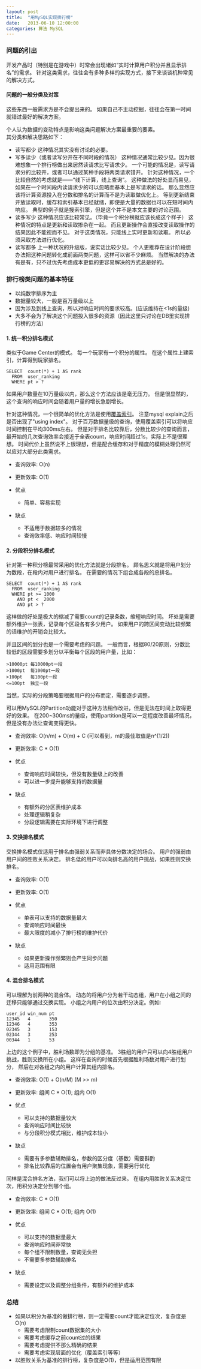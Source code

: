 ```yaml
---
layout: post
title:  "用MySQL实现排行榜"
date:   2013-06-10 12:00:00
categories: 算法 MySQL
---
```


### 问题的引出

开发产品时（特别是在游戏中）时常会出现诸如“实时计算用户积分并且显示排名”的需求。
针对这类需求，往往会有多种多样的实现方式，接下来谈谈机种常见的解决方式。

#### 问题的一般分类及对策

这些东西一般需求方是不会提出来的。
如果自己不主动挖掘，往往会在第一时间就错过最好的解决方案。

个人认为数据的变动特点是影响这类问题解决方案最重要的要素。<br>
其分类和解决思路如下：

* 读写都少
	这种情况其实没有讨论的必要。
* 写多读少（或者读写分开在不同时段的情况）
	这种情况通常比较少见。因为很难想象一个排行榜做出来居然读请求比写请求少。
	一个可能的情况是，读写请求分的比较开，或者可以通过某种手段将两类请求错开。
	针对这种情况，一个比较自然的考虑就是——“线下计算，线上查询”。
	这种做法的好处显而易见，如果在一个时间段内读请求少的可以忽略而基本上是写请求的话。
	那么显然应该将计算资源投入在分数和排名的计算而不是为读取做优化上。
	等到更新结束开放读取时，缓存和索引基本已经就绪，即使是大量的数据也可以在短时间内响应。
	典型的例子就是搜索引擎，但是这个并不是本文主要的讨论范围。
* 读多写少
	这种情况应该比较常见。（毕竟一个积分榜就应该长成这个样子）
	这种情况的特点是更新和读取掺杂在一起。
	而且更新操作会直接改变读取操作的结果因此不能视而不见。
	对于这类情况，只能线上实时更新和读取。
	所以必须采取方法进行优化。
* 读写都多
	上一种状况的升级版，说实话比较少见。
	个人更推荐在设计阶段想办法把这种问题转化成前面两类问题，这样可以省不少麻烦。
	当然解决的办法有是有，只不过优先考虑成本更低的更容易解决的方式总是好的。

### 排行榜类问题的基本特征

* 以纯数字排序为主
* 数据量较大，一般是百万量级以上
* 因为涉及到线上查询，所以对响应时间的要求较高。(应该维持在<1s的量级)
* 大多不会为了解决这个问题投入很多的资源（因此这里只讨论在DB里实现排行榜的方法）

#### 1. 统一积分排名模式

类似于Game Center的模式。
每一个玩家有一个积分的属性。
在这个属性上建索引，计算得到玩家排名。

	SELECT	count(*) + 1 AS rank
	  FROM	user_ranking
	  WHERE	pt > ?

如果用户数量在10万量级以内，那么这个方法应该是毫无压力。
但是很显然的，这个查询的响应时间会随着用户量的增长急剧增长。

针对这种情况，一个很简单的优化方法是使用[覆盖索引](#http://dev.mysql.com/doc/innodb/1.1/en/glossary.html)。
注意mysql explain之后是否出现了"using index"。
对于百万数据量级的查询，使用覆盖索引可以将响应时间控制在平均300ms左右。
但是对于排名比较靠后，分数比较少的查询而言，最开始的几次查询效率会接近于全表count，响应时间超过1s，实际上不是很理想。
时间代价上虽然说不上很理想，但是配合缓存和对于精度的模糊处理仍然可以应对大部分此类需求。

* 查询效率: O(n)
* 更新效率: O(1)

* 优点
	* 简单、容易实现
* 缺点
	* 不适用于数据较多的情况
	* 查询效率低、响应时间较慢

#### 2. 分段积分排名模式

针对第一种积分榜最常采用的优化方法就是分段排名。
顾名思义就是将用户划分为数段，在段内对用户进行排名。
在需要的情况下组合成各段的总排名。

	SELECT	count(*) + 1 AS rank
	  FROM	user_ranking
	  WHERE pt >= 1000
		AND	pt <  2000
		AND pt > ?

这样做的好处是极大的缩减了需要count的记录条数，缩短响应时间。
坏处是需要额外维护一张表，记录每个区段各有多少用户。
如果用户的跨区间变动比较频繁的话维护的开销会比较大。

并且区间的划分也是一个需要考虑的问题。
一般而言，根据80/20原则，分数比较低的区段需要多划分以平衡每个区段的用户量，比如：

	>10000pt 每10000pt一段
	>1000pt  每1000pt一段
	>100pt   每100pt一段
	<=100pt  独立一段

当然，实际的分段策略要根据用户的分布而定，需要逐步调整。

可以用MySQL的Partition功能对于这种方法稍作改进，但是无法在时间上取得更好的效果。
在200~300ms的量级，使用partition是可以一定程度改善最坏情况，但是没有办法让查询变得更快。

* 查询效率: O(n/m) + O(m) + C (可以看到，m的最佳取值是n^(1/2))
* 更新效率: C * O(1)

* 优点
	* 查询响应时间较快，但没有数量级上的改善
	* 可以进一步提升能够支持的数据量
* 缺点
	* 有额外的分区表维护成本
	* 处理逻辑稍复杂
	* 分段逻辑需要在实际环境下进行调整

#### 3. 交换排名模式

交换排名模式仅适用于排名由强弱关系而非具体分数决定的场合。
用户的强弱由用户间的胜败关系决定。
排名低的用户可以向排名高的用户挑战，如果胜则交换排名。

* 查询效率: O(1)
* 更新效率: O(1)

* 优点
	* 单表可以支持的数据量最大
	* 查询响应时间最快
	* 最大限度的减小了排行榜的维护代价
* 缺点
	* 如果更新操作频繁则会产生同步问题
	* 适用范围有限

#### 4. 混合排名模式

可以理解为前两种的混合体。
动态的将用户分为若干动态组，用户在小组之间的迁移只能够通过交换实现。
小组之内用户的位次由积分决定。例如:

	user_id win_num pt
	12345	4 		350
	12346	4 		353
	02345	3 		153
	02344	3 		253
	00344	1 		53

上边的这个例子中，胜利场数即为分组的基准。
3胜组的用户只可以向4胜组用户挑战，胜则交换所在小组。
这样在查询的时候首先根据胜利场数对用户进行划分，
然后在对各组之内的用户计算其组内排名。

* 查询效率: O(1) + O(n/M) (M >> m)
* 更新效率: 组间 C * O(1); 组内 O(1)

* 优点
	* 可以支持的数据量较大
	* 查询响应时间比较快
	* 与分段积分模式相比，维护成本较小
* 缺点
	* 需要有多参数辅助排名，参数的区分度（基数）需要斟酌
	* 排名比较靠后的位置会有用户聚集现象，需要另行优化

同样是混合排名方法，我们可以将上边的做法反过来。
在组内用胜败关系决定位次，用积分决定分到哪个组。

* 查询效率: C * O(1)
* 更新效率: 组间 C * O(1); 组内 O(1)

* 优点
	* 可以支持的数据量最大
	* 查询响应时间非常快
	* 每个组不限制数量，查询无负担
	* 不需要多参数辅助排名
* 缺点
	* 需要设定以及调整分组条件，有额外的维护成本


### 总结

* 如果以积分为基准的做排行榜，则一定需要count才能决定位次，复杂度是O(n)
	* 需要考虑限制count数据集的大小
	* 需要考虑缓存之前count过的结果
	* 需要考虑提供不那么精确的结果
	* 需要考虑实现层面的优化（覆盖索引等等）
* 以胜败关系为基准的排行榜，复杂度是O(1)，但是适用范围有限
